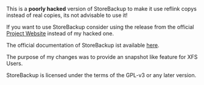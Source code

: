 This is a **poorly hacked** version of StoreBackup to make it use reflink copys instead of real copies, its not advisable to use it!

If you want to use StoreBackup consider using the release from the official [Project Website](http://storebackup.org/) instead of my hacked one.

The official documentation of StoreBackup ist available [here](http://www.nongnu.org/storebackup/).

The purpose of my changes was to provide an snapshot like feature for XFS Users.

StoreBackup is licensed under the terms of the GPL-v3 or any later version.
